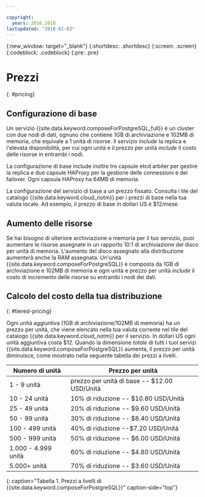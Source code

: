```yaml
---

copyright:
  years: 2016,2018
lastupdated: "2018-01-03"
---
```


{:new_window: target="_blank"}
{:shortdesc: .shortdesc}
{:screen: .screen}
{:codeblock: .codeblock}
{:pre: .pre}

# Prezzi
{: #pricing}

## Configurazione di base

Un servizio {{site.data.keyword.composeForPostgreSQL_full}} è un cluster con due nodi di dati, ognuno che contiene 1GB di archiviazione e 102MB di memoria, che equivale a 1 unità di risorse. Il servizio _include_ la replica e l'elevata disponibilità, per cui ogni unità e il prezzo per unità _include_ il costo delle risorse in entrambi i nodi.

La configurazione di base include inoltre tre capsule etcd arbiter per gestire la replica e due capsule HAProxy per la gestione delle connessioni e del failover. Ogni capsula HAProxy ha 64MB di memoria.

La configurazione del servizio di base a un prezzo fissato. Consulta i tile del catalogo {{site.data.keyword.cloud_notm}} per i prezzi di base nella tua valuta locale. Ad esempio, il prezzo di base in dollari US è $12/mese.

## Aumento delle risorse

Se hai bisogno di ulteriore archiviazione o memoria per il tuo servizio, puoi aumentare le risorse assegnate in un rapporto 10:1 di archiviazione del disco per unità di memoria. L'aumento del disco assegnato alla distribuzione aumenterà anche la RAM assegnata. Un'unità {{site.data.keyword.composeForPostgreSQL}} è composta da 1GB di archiviazione e 102MB di memoria e ogni unità e prezzo per unità _include_ il costo di incremento delle risorse su entrambi i nodi dei dati.

## Calcolo del costo della tua distribuzione
{: #tiered-pricing}

Ogni unità aggiuntiva (1GB di archiviazione/102MB di memoria) ha un prezzo per unità, che viene elencato nella tua valuta corrente nel tile del catalogo {{site.data.keyword.cloud_notm}} per il servizio. In dollari US ogni unità aggiuntiva costa $12. Quando la dimensione _totale_ di tutti i tuoi servizi {{site.data.keyword.composeForPostgreSQL}} aumenta, il prezzo per unità diminuisce, come mostrato nella seguente tabella dei prezzi a livelli.

Numero di unità|Prezzo per unità
----------|-----------
1 - 9 unità|prezzo per unità di base -- $12.00 USD/Unità
10 - 24 unità|10% di riduzione -- $10.80 USD/Unità
25 - 49 unità|20% di riduzione -- $9.60 USD/Unità
50 - 99 unità|30% di riduzione -- $8.40 USD/Unità
100 - 499 unità|40% di riduzione --$7.20 USD/Unità
500 - 999 unità|50% di riduzione -- $6.00 USD/Unità
1.000 - 4.999 unità|60% di riduzione -- $4.80 USD/Unità
5.000+ unità|70% di riduzione -- $3.60 USD/Unità
{: caption="Tabella 1. Prezzi a livelli di {{site.data.keyword.composeForPostgreSQL}}" caption-side="top"}
